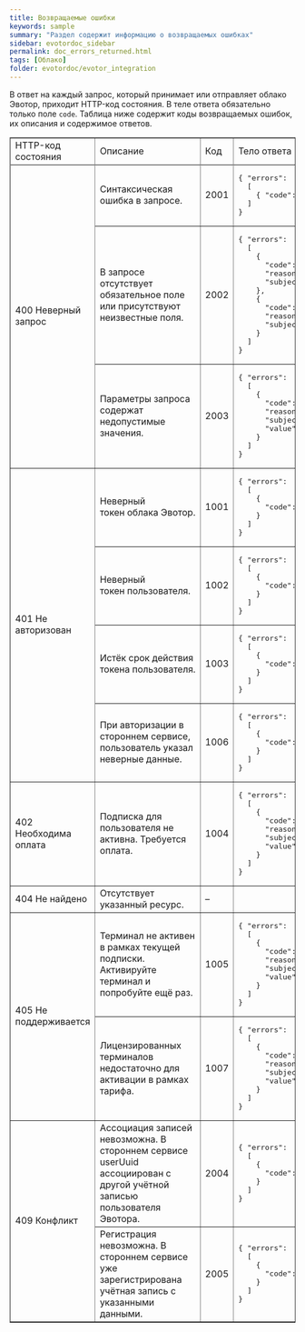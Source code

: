 ```yaml
---
title: Возвращаемые ошибки
keywords: sample
summary: "Раздел содержит информацию о возвращаемых ошибках"
sidebar: evotordoc_sidebar
permalink: doc_errors_returned.html
tags: [Облако]
folder: evotordoc/evotor_integration
---
```


В ответ на каждый запрос, который принимает или отправляет облако Эвотор, приходит HTTP-код состояния. В теле ответа обязательно только поле `code`. Таблица ниже содержит коды возвращаемых ошибок, их описания и содержимое ответов.

<table dir="ltr" border="1" cellspacing="0" cellpadding="10"><colgroup><col width="152"> <col width="285"> <col width="35"> <col width="297"></colgroup>

<tbody>

<tr>

<td style="text-align: left;">HTTP-код состояния</td>

<td style="text-align: left;">Описание</td>

<td style="text-align: left;">Код</td>

<td style="text-align: left;">Тело ответа</td>

</tr>

<tr>

<td colspan="1" rowspan="4">

<div>400 Неверный запрос</div>

</td>

</tr>

<tr>

<td>Синтаксическая ошибка в запросе.</td>

<td>2001</td>

<td><pre>
{ "errors":
  [
    { "code": 2001 }
  ]
}
</pre></td>

</tr>

<tr>

<td>В запросе отсутствует обязательное поле или присутствуют неизвестные поля.</td>

<td>2002</td>

<td><pre>
{ "errors":
  [
    {
      "code": 2002,
      "reason": "missing",
      "subject": "deviceUuid"
    },
    {
      "code": 2002,
      "reason": "unexpected",
      "subject": "deviceUuid"
    }
  ]
}
</pre></td>

</tr>

<tr>

<td>Параметры запроса содержат недопустимые значения.</td>

<td>2003</td>

<td><pre>
{ "errors":
  [
    {
      "code": 2003,
      "reason": "incorrect",
      "subject": "deviceUuid",
      "value": "null"
    }
  ]
}
</pre></td>

</tr>

<tr>

<td colspan="1" rowspan="4">

<div>401 Не авторизован</div>

</td>

<td>Неверный токен облака Эвотор.</td>

<td>1001</td>

<td><pre>
{ "errors":
  [
    {
      "code": 1001
    }
  ]
}
</pre></td>

</tr>

<tr>

<td>Неверный токен пользователя.</td>

<td>1002</td>

<td><pre>
{ "errors":
  [
    {
      "code": 1002
    }
  ]
}
</pre></td>

</tr>

<tr>

<td>Истёк срок действия токена пользователя.</td>

<td>1003</td>

<td><pre>
{ "errors":
  [
    {
      "code": 1003
    }
  ]
}
</pre></td>

</tr>

<tr>

<td>При авторизации в стороннем сервисе, пользователь указал неверные данные.</td>

<td>1006</td>

<td><pre>
{ "errors":
  [
    {
      "code": 1006
    }
  ]
}
</pre></td>

</tr>

<tr>

<td>402 Необходима оплата</td>

<td>Подписка для пользователя не активна. Требуется оплата.</td>

<td>1004</td>

<td><pre>
{ "errors":
  [
    {
      "code": 1004,
      "reason": "payment required",
      "subject": "userUuid",
      "value": "01-000000000015463"
    }
  ]
}
</pre></td>

</tr>

<tr>

<td>404 Не найдено</td>

<td>Отсутствует указанный ресурс.</td>

<td>–</td>

</tr>

<tr>

<td colspan="1" rowspan="2">

<div>405 Не поддерживается</div>

</td>

<td>Терминал не активен в рамках текущей подписки. Активируйте терминал и попробуйте ещё раз.</td>

<td>1005</td>

<td><pre>
{ "errors":
  [
    {
      "code": 1005,
      "reason": "not allowed",
      "subject": "deviceUuid",
      "value": "93a9bfa3-7353-490d-aa54-8c6efe9d8a8f"
    }
  ]
}</pre></td>

</tr>

<tr>

<td>Лицензированных терминалов недостаточно для активации в рамках тарифа.</td>

<td>1007</td>

<td><pre>
{ "errors":
  [
    {
      "code": 1007,
      "reason": "license overhead",
      "subject": "deviceUuid",
      "value": "93a9bfa3-7353-490d-aa54-8c6efe9d8a8f"
    }
  ]
}
</pre></td>

</tr>

<tr>

<td colspan="1" rowspan="2">

<div>409 Конфликт</div>

</td>

<td>Ассоциация записей невозможна. В стороннем сервисе userUuid ассоциирован с другой учётной записью пользователя Эвотора.</td>

<td>2004</td>

<td><pre>
{ "errors":
  [
    {
      "code": 2004
    }
  ]
}
</pre></td>

</tr>

<tr>

<td style="text-align: left;">Регистрация невозможна. В стороннем сервисе уже зарегистрирована учётная запись с указанными данными.</td>

<td style="text-align: left;">2005</td>

<td style="text-align: left;"><pre>
{ "errors":
  [
    {
      "code": 2005
    }
  ]
}
</pre></td>

</tr>

</tbody>

</table>
